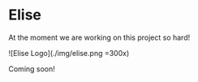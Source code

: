 Elise
=====

At the moment we are working on this project so hard!

![Elise Logo](./img/elise.png =300x)

Coming soon!
